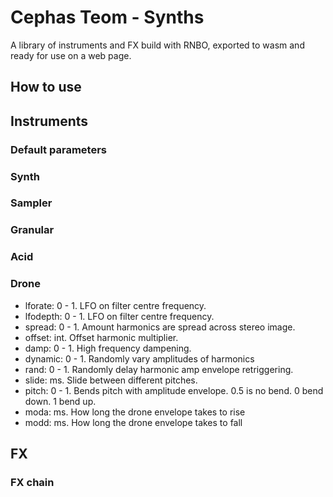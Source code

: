# Cephas Teom - Synths
A library of instruments and FX build with RNBO, exported to wasm and ready for use on a web page.

## How to use

## Instruments

### Default parameters

### Synth

### Sampler

### Granular

### Acid

### Drone
* lforate: 0 - 1. LFO on filter centre frequency.
* lfodepth: 0 - 1. LFO on filter centre frequency.
* spread: 0 - 1. Amount harmonics are spread across stereo image.
* offset: int. Offset harmonic multiplier.
* damp: 0 - 1. High frequency dampening.
* dynamic: 0 - 1. Randomly vary amplitudes of harmonics
* rand: 0 - 1. Randomly delay harmonic amp envelope retriggering.
* slide: ms. Slide between different pitches.
* pitch: 0 - 1. Bends pitch with amplitude envelope. 0.5 is no bend. 0 bend down. 1 bend up.
* moda: ms. How long the drone envelope takes to rise
* modd: ms. How long the drone envelope takes to fall

## FX

### FX chain
